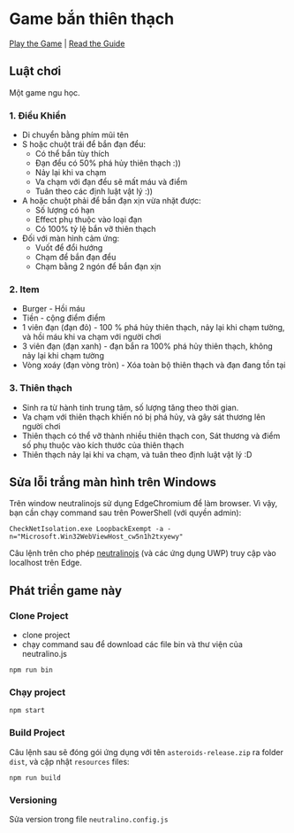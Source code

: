 # Game bắn thiên thạch

[Play the Game](https://mawngo.github.io/space-shooter-game/) | [Read the Guide](https://mawngo.github.io/space-shooter-game/guide.html)

## Luật chơi

Một game ngu học.

### 1. Điều Khiển

- Di chuyển bằng phím mũi tên
- S hoặc chuột trái để bắn đạn đểu:
    - Có thể bắn tùy thích
    - Đạn đểu có 50% phá hủy thiên thạch :))
    - Nảy lại khi va chạm
    - Va chạm với đạn đểu sẽ mất máu và điểm
    - Tuân theo các định luật vật lý :))
- A hoặc chuột phải để bắn đạn xịn vừa nhặt được:
    - Số lượng có hạn
    - Effect phụ thuộc vào loại đạn
    - Có 100% tỷ lệ bắn vỡ thiên thạch
- Đối với màn hình cảm ứng:
    - Vuốt để đổi hướng
    - Chạm để bắn đạn đểu
    - Chạm bằng 2 ngón để bắn đạn xịn

### 2. Item

- Burger - Hồi máu
- Tiền - cộng điểm điểm
- 1 viên đạn (đạn đỏ) - 100 % phá hủy thiên thạch, nảy lại khi chạm tường, và hồi máu khi va chạm với người chơi
- 3 viên đạn (đạn xanh) - đạn bắn ra 100% phá hủy thiên thạch, không nảy lại khi chạm tường
- Vòng xoáy (đạn vòng tròn) - Xóa toàn bộ thiên thạch và đạn đang tồn tại

### 3. Thiên thạch

- Sinh ra từ hành tinh trung tâm, số lượng tăng theo thời gian.
- Va chạm với thiên thạch khiến nó bị phá hủy, và gây sát thương lên người chơi
- Thiên thạch có thể vỡ thành nhiều thiên thạch con, Sát thương và điểm số phụ thuộc vào kích thước của thiên thạch
- Thiên thạch nảy lại khi va chạm, và tuân theo định luật vật lý :D

## Sửa lỗi trắng màn hình trên Windows

Trên window neutralinojs sử dụng EdgeChromium để làm browser. Vì vậy, bạn
cần chạy command sau trên PowerShell (với quyền
admin):

```shell
CheckNetIsolation.exe LoopbackExempt -a -n="Microsoft.Win32WebViewHost_cw5n1h2txyewy"
```

Câu lệnh trên cho phép [neutralinojs](https://github.com/neutralinojs/neutralinojs) (và các ứng dụng UWP) truy cập vào
localhost trên Edge.

## Phát triển game này

### Clone Project

- clone project
- chạy command sau để download các file bin và thư viện của neutralino.js

```shell
npm run bin
```

### Chạy project

```shell
npm start
```

### Build Project

Câu lệnh sau sẽ đóng gói ứng dụng với tên `asteroids-release.zip` ra folder `dist`, và cập nhật `resources` files:

```shell
npm run build
```

### Versioning

Sửa version trong file `neutralino.config.js`
